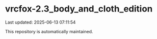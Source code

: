 # vrcfox-2.3_body_and_cloth_edition

Last updated: 2025-06-13 07:11:54

This repository is automatically maintained.
